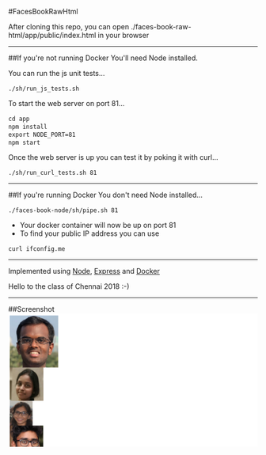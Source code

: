 #FacesBookRawHtml

After cloning this repo, you can open
./faces-book-raw-html/app/public/index.html in your
browser

- - - -

##If you're not running Docker
You'll need Node installed.

You can run the js unit tests...
```
./sh/run_js_tests.sh
```

To start the web server on port 81...
```
cd app
npm install
export NODE_PORT=81
npm start
```

Once the web server is up you can test it by poking it with curl...
```
./sh/run_curl_tests.sh 81
```

- - - -

##If you're running Docker
You don't need Node installed...
```
./faces-book-node/sh/pipe.sh 81
```
- Your docker container will now be up on port 81
- To find your public IP address you can use
```
curl ifconfig.me
```

- - - -

Implemented using
[Node](https://nodejs.org/en/),
[Express](https://expressjs.com) and
[Docker](https://www.docker.com/)

Hello to the class of Chennai 2018 :-)

- - - -
##Screenshot
![screenshot](/img/faces-book.png)

